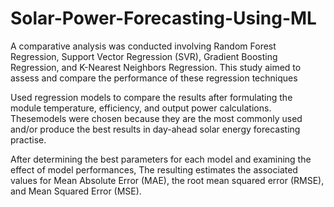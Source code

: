 # Solar-Power-Forecasting-Using-ML

A comparative analysis was conducted involving Random Forest Regression, Support Vector Regression (SVR), Gradient Boosting Regression, and K-Nearest Neighbors Regression. 
This study aimed to assess and compare the performance of these regression techniques

Used regression models to compare the results after formulating the module temperature, efficiency, and output power calculations. Thesemodels were chosen because they are the most commonly used and/or
produce the best results in day-ahead solar energy forecasting practise.

After determining the best parameters for each model and examining the effect of model performances, The resulting estimates the associated values for Mean Absolute Error (MAE), the root mean squared error (RMSE), and Mean Squared Error (MSE).
